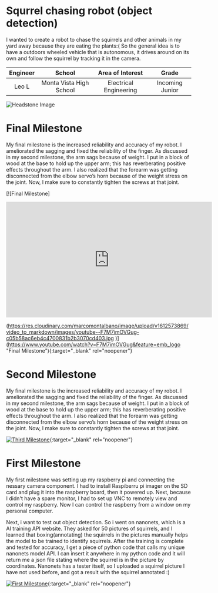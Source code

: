 ﻿# Squrrel chasing robot (object detection)
I wanted to create a robot to chase the squirrels and other animals in my yard away because they are eating the plants:( So the general idea is to have a outdoors wheeled vehicle that is autonomous, it drives around on its own and follow the squirrel by tracking it in the camera. 

| **Engineer** | **School** | **Area of Interest** | **Grade** |
|:--:|:--:|:--:|:--:|
| Leo L | Monta Vista High School | Electrical Engineering | Incoming Junior

![Headstone Image](https://bluestampengineering.com/wp-content/uploads/2016/05/improve.jpg)
  
# Final Milestone
My final milestone is the increased reliability and accuracy of my robot. I ameliorated the sagging and fixed the reliability of the finger. As discussed in my second milestone, the arm sags because of weight. I put in a block of wood at the base to hold up the upper arm; this has reverberating positive effects throughout the arm. I also realized that the forearm was getting disconnected from the elbow servo’s horn because of the weight stress on the joint. Now, I make sure to constantly tighten the screws at that joint. 

[![Final Milestone]

<iframe width="560" height="315" src="https://www.youtube.com/embed/DTvS9lvRxZ8" title="YouTube video player" frameborder="0" allow="accelerometer; autoplay; clipboard-write; encrypted-media; gyroscope; picture-in-picture" allowfullscreen></iframe>

(https://res.cloudinary.com/marcomontalbano/image/upload/v1612573869/video_to_markdown/images/youtube--F7M7imOVGug-c05b58ac6eb4c4700831b2b3070cd403.jpg )](https://www.youtube.com/watch?v=F7M7imOVGug&feature=emb_logo "Final Milestone"){:target="_blank" rel="noopener"}

# Second Milestone
My final milestone is the increased reliability and accuracy of my robot. I ameliorated the sagging and fixed the reliability of the finger. As discussed in my second milestone, the arm sags because of weight. I put in a block of wood at the base to hold up the upper arm; this has reverberating positive effects throughout the arm. I also realized that the forearm was getting disconnected from the elbow servo’s horn because of the weight stress on the joint. Now, I make sure to constantly tighten the screws at that joint.

[![Third Milestone](https://res.cloudinary.com/marcomontalbano/image/upload/v1612574014/video_to_markdown/images/youtube--y3VAmNlER5Y-c05b58ac6eb4c4700831b2b3070cd403.jpg)](https://www.youtube.com/watch?v=y3VAmNlER5Y&feature=emb_logo "Second Milestone"){:target="_blank" rel="noopener"}
# First Milestone
  

My first milestone was setting up my raspberry pi and connecting the nessary camera component. I had to install Raspiberru pi imager on the SD card and plug it into the raspberry board, then it powered up. Next, because I didn't have a spare monitor, I had to set up VNC to remotely view and control my raspberry. Now I can control the raspberry from a window on my personal computer. 

Next, i want to test out object detection. So i went on nanonets, which is a AI training API website. They asked for 50 pictures of squirrels, and I learned that boxing(annotating) the squirrels in the pictures manually helps the model to be trained to identify squirrels. After the training is complete and tested for accuracy, I get a piece of python code that calls my unique nanonets model API. I can insert it anywhere in my python code and it will return me a json file stating where the squirrel is in the picture by coordinates. Nanonets has a tester itself, so I uploaded a squirrel picture I have not used before, and got a result with the squirrel annotated :) 

[![First Milestone](https://res.cloudinary.com/marcomontalbano/image/upload/v1612574117/video_to_markdown/images/youtube--CaCazFBhYKs-c05b58ac6eb4c4700831b2b3070cd403.jpg)](https://www.youtube.com/watch?v=CaCazFBhYKs "First Milestone"){:target="_blank" rel="noopener"}
